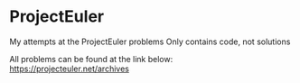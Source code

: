 # ProjectEuler
My attempts at the ProjectEuler problems
Only contains code, not solutions

All problems can be found at the link below:
https://projecteuler.net/archives
